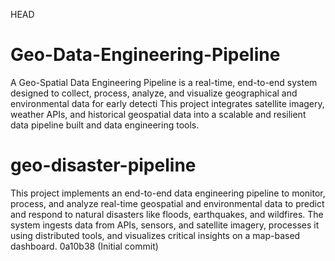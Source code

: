 HEAD
# Geo-Data-Engineering-Pipeline
A Geo-Spatial Data Engineering Pipeline is a real-time, end-to-end system designed to collect, process, analyze, and visualize geographical and environmental data for early detecti  This project integrates satellite imagery, weather APIs, and historical geospatial data into a scalable and resilient data pipeline built and data engineering tools.
# geo-disaster-pipeline
This project implements an end-to-end data engineering pipeline to monitor, process, and analyze real-time geospatial and environmental data to predict and respond to natural disasters like floods, earthquakes, and wildfires. The system ingests data from APIs, sensors, and satellite imagery, processes it using distributed tools, and visualizes critical insights on a map-based dashboard.
0a10b38 (Initial commit)
